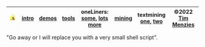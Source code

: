 | <img width=200 src="/etc/img/setup.jpg"> | [intro](/docs/pipes101.md)   | [demos](https://swcarpentry.github.io/shell-novice/04-pipefilter/index.html)    | [tools](/docs/tools.md) | oneLiners:<br>[some](https://librarycarpentry.org/lc-shell/05-counting-mining), [lots more](https://github.com/onceupon/Bash-Oneliner) | [mining](https://teaching.idallen.com/cst8207/13w/notes/805_data_mining.html)   | textmining<br> [one](https://williamjturkel.net/2013/06/15/basic-text-analysis-with-command-line-tools-in-linux/), [two](https://towardsdatascience.com/text-mining-on-the-command-line-8ee88648476f) | &copy;2022 [Tim Menzies](timm@ieee.org) |
| -------------------------                | ---------------------------- | ------------------------------------------------------------------------------- | ----------------------- | ------------------------------------------------------------------------------------------                                             | ------------------------------------------------------------------------------- | -------------------------------------------------------------------------------------------------------------------------------------------------------------------------------------------------     | ------------------------------          |

"Go away or I will replace you with a very small shell script".
